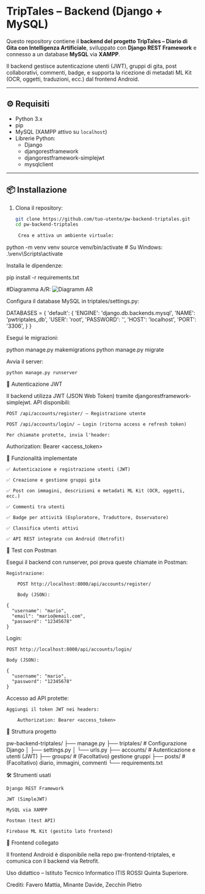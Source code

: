 # TripTales – Backend (Django + MySQL)

Questo repository contiene il **backend del progetto TripTales – Diario di Gita con Intelligenza Artificiale**, sviluppato con **Django REST Framework** e connesso a un database **MySQL** via **XAMPP**.

Il backend gestisce autenticazione utenti (JWT), gruppi di gita, post collaborativi, commenti, badge, e supporta la ricezione di metadati ML Kit (OCR, oggetti, traduzioni, ecc.) dal frontend Android.

---

## ⚙️ Requisiti

- Python 3.x
- pip
- MySQL (XAMPP attivo su `localhost`)
- Librerie Python:
  - Django
  - djangorestframework
  - djangorestframework-simplejwt
  - mysqlclient

---

## 📦 Installazione

1. Clona il repository:
   ```bash
   git clone https://github.com/tuo-utente/pw-backend-triptales.git
   cd pw-backend-triptales

    Crea e attiva un ambiente virtuale:

python -m venv venv
source venv/bin/activate  # Su Windows: .\venv\Scripts\activate

Installa le dipendenze:

pip install -r requirements.txt

#Diagramma A/R:
![Diagramm AR](https://github.com/user-attachments/assets/f8f1c490-2e46-4c64-a3c1-746da5f0322e)

Configura il database MySQL in triptales/settings.py:

DATABASES = {
    'default': {
        'ENGINE': 'django.db.backends.mysql',
        'NAME': 'pwtriptales_db',
        'USER': 'root',
        'PASSWORD': '',
        'HOST': 'localhost',
        'PORT': '3306',
    }
}

Esegui le migrazioni:

python manage.py makemigrations
python manage.py migrate

Avvia il server:

    python manage.py runserver

🔐 Autenticazione JWT

Il backend utilizza JWT (JSON Web Token) tramite djangorestframework-simplejwt.
API disponibili:

    POST /api/accounts/register/ – Registrazione utente

    POST /api/accounts/login/ – Login (ritorna access e refresh token)

    Per chiamate protette, invia l'header:

Authorization: Bearer <access_token>

🧩 Funzionalità implementate

    ✅ Autenticazione e registrazione utenti (JWT)

    ✅ Creazione e gestione gruppi gita

    ✅ Post con immagini, descrizioni e metadati ML Kit (OCR, oggetti, ecc.)

    ✅ Commenti tra utenti

    ✅ Badge per attività (Esploratore, Traduttore, Osservatore)

    ✅ Classifica utenti attivi

    ✅ API REST integrate con Android (Retrofit)

🧪 Test con Postman

Esegui il backend con runserver, poi prova queste chiamate in Postman:

    Registrazione:

        POST http://localhost:8000/api/accounts/register/

        Body (JSON):

    {
      "username": "mario",
      "email": "mario@email.com",
      "password": "12345678"
    }

Login:

    POST http://localhost:8000/api/accounts/login/

    Body (JSON):

    {
      "username": "mario",
      "password": "12345678"
    }

Accesso ad API protette:

    Aggiungi il token JWT nei headers:

        Authorization: Bearer <access_token>

📂 Struttura progetto

pw-backend-triptales/
├── manage.py
├── triptales/          # Configurazione Django
│   ├── settings.py
│   └── urls.py
├── accounts/           # Autenticazione e utenti (JWT)
├── groups/             # (Facoltativo) gestione gruppi
├── posts/              # (Facoltativo) diario, immagini, commenti
└── requirements.txt

🛠 Strumenti usati

    Django REST Framework

    JWT (SimpleJWT)

    MySQL via XAMPP

    Postman (test API)

    Firebase ML Kit (gestito lato frontend)

🔗 Frontend collegato

Il frontend Android è disponibile nella repo pw-frontend-triptales, e comunica con il backend via Retrofit.

Uso didattico – Istituto Tecnico Informatico ITIS ROSSI Quinta Superiore.

Crediti: Favero Mattia, Minante Davide, Zecchin Pietro



